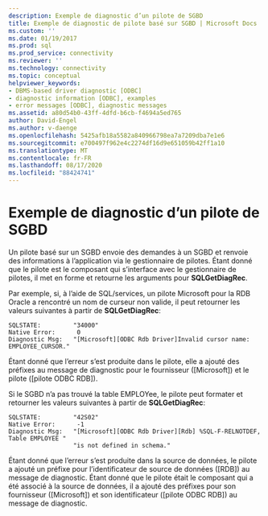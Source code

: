 ```yaml
---
description: Exemple de diagnostic d’un pilote de SGBD
title: Exemple de diagnostic de pilote basé sur SGBD | Microsoft Docs
ms.custom: ''
ms.date: 01/19/2017
ms.prod: sql
ms.prod_service: connectivity
ms.reviewer: ''
ms.technology: connectivity
ms.topic: conceptual
helpviewer_keywords:
- DBMS-based driver diagnostic [ODBC]
- diagnostic information [ODBC], examples
- error messages [ODBC], diagnostic messages
ms.assetid: a80d54b0-43ff-4dfd-b6cb-f4694a5ed765
author: David-Engel
ms.author: v-daenge
ms.openlocfilehash: 5425afb18a5582a840966798ea7a7209dba7e1e6
ms.sourcegitcommit: e700497f962e4c2274df16d9e651059b42ff1a10
ms.translationtype: MT
ms.contentlocale: fr-FR
ms.lasthandoff: 08/17/2020
ms.locfileid: "88424741"
---
```

# <a name="dbms-based-driver-diagnostic-example"></a>Exemple de diagnostic d’un pilote de SGBD
Un pilote basé sur un SGBD envoie des demandes à un SGBD et renvoie des informations à l’application via le gestionnaire de pilotes. Étant donné que le pilote est le composant qui s’interface avec le gestionnaire de pilotes, il met en forme et retourne les arguments pour **SQLGetDiagRec**.  
  
 Par exemple, si, à l’aide de SQL/services, un pilote Microsoft pour la RDB Oracle a rencontré un nom de curseur non valide, il peut retourner les valeurs suivantes à partir de **SQLGetDiagRec**:  
  
```  
SQLSTATE:         "34000"  
Native Error:      0  
Diagnostic Msg:   "[Microsoft][ODBC Rdb Driver]Invalid cursor name: EMPLOYEE_CURSOR."  
```  
  
 Étant donné que l’erreur s’est produite dans le pilote, elle a ajouté des préfixes au message de diagnostic pour le fournisseur ([Microsoft]) et le pilote ([pilote ODBC RDB]).  
  
 Si le SGBD n’a pas trouvé la table EMPLOYee, le pilote peut formater et retourner les valeurs suivantes à partir de **SQLGetDiagRec**:  
  
```  
SQLSTATE:         "42S02"  
Native Error:      -1  
Diagnostic Msg:   "[Microsoft][ODBC Rdb Driver][Rdb] %SQL-F-RELNOTDEF, Table EMPLOYEE "  
                  "is not defined in schema."  
```  
  
 Étant donné que l’erreur s’est produite dans la source de données, le pilote a ajouté un préfixe pour l’identificateur de source de données ([RDB]) au message de diagnostic. Étant donné que le pilote était le composant qui a été associé à la source de données, il a ajouté des préfixes pour son fournisseur ([Microsoft]) et son identificateur ([pilote ODBC RDB]) au message de diagnostic.
